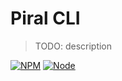 # Piral CLI

> TODO: description

[![NPM](https://img.shields.io/npm/v/piral-cli.svg)](https://www.npmjs.com/package/piral-cli)
[![Node](https://img.shields.io/node/v/piral-cli.svg)](https://www.npmjs.com/package/piral-cli)
